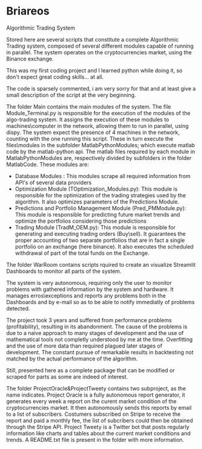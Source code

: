 # Briareos
Algorithmic Trading System

Stored here are several scripts that constitute a complete Algorithmic Trading system, composed of several different modules capable of running in parallel. The system operates on the cryptocurrencies market, using the Binance exchange.

This was my first coding project and I learned python while doing it, so don't expect great coding skills... at all.

The code is sparsely commented, i am very sorry for that and at least give a small description of the script at the very beginning.

The folder Main contains the main modules of the system. The file Module_Terminal.py is responsible for the execution of the modules of the algo-trading system. It assigns the execution of these modules to machines\computer in the network, allowing them to run in parallel, using dispy. The system expect the presence of 4 machines in the network, counting with the one running this script. These in turn execute the files\modules in the subfolder MatlabPythonModules; which execute matlab code by the matlab-python api. The matlab files required by each module in MatlabPythonModules are, respectively divided by subfolders in the folder MatlabCode.
These modules are:
  - Database Modules : This modules scrape all required information from API's of several data providers
  - Optimization Module (TOptimization_Modules.py): This module is responsible for the optimization of the trading strategies used by the algorithm. It also optimizes parameters of the Predictions Module.
  - Predictions and Portfolio Management Module (Pred_PMModule.py): This module is responsible for predicting future market trends and optimize the portfolios considering those predictions
  - Trading Module (TradM_OEM.py): This module is responsible for generating and executing trading orders (Buy\sell). It guarantees the proper accounting of two separate portfolios that are in fact a single portfolio on an exchange (here binance). It also executes the scheduled withdrawal of part of the total funds on the Exchange.

The folder WarRoom contains scripts rquired to create an visualize Streamlit Dashboards to monitor all parts of the system. 

The system is very autonomous, requiring only the user to monitor problems with gathered information by the system and hardware. It manages erros\exceptions and reports any problems both in the Dashboards and by e-mail so as to be able to notify immediatly of problems detected.

The project took 3 years and suffered from performance problems (profitability), resulting in its abandonment. The cause of the problems is due to a naive approach to many stages of development and the use of mathematical tools not completly understood by me at the time. Overfitting and the use of more data than required plagued later stages of development. The constant pursue of remarkable results in backtesting not matched by the actual performance of the algorithm.

Still, presented here as a complete package that can be modified or scraped for parts as some are indeed of interest.

The folder ProjectOracle&ProjectTweety contains two subproject, as the name indicates. 
Project Oracle is a fully autonomous report generator, it generates every week a report on the curent market condition of the cryptocurrencies market. It then autonomously sends this reports by email to a list of subscribers. Costumers subscribed on Stripe to receive the report and paid a monthly fee, the list of subcribers could then be obtained through the Stripe API.
Project Tweety is a Twitter bot that posts regularly information like charts and tables about the current market conditions and trends.
A README.txt file is present in the folder with more information.
